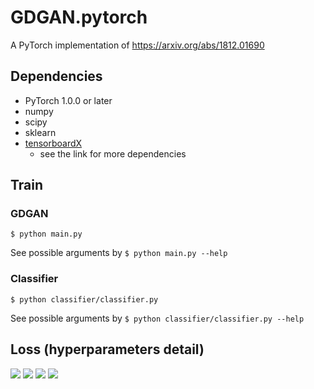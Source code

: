 # GDGAN.pytorch
A PyTorch implementation of https://arxiv.org/abs/1812.01690

## Dependencies
- PyTorch 1.0.0 or later
- numpy
- scipy
- sklearn
- [tensorboardX](https://github.com/lanpa/tensorboardX)
  - see the link for more dependencies

## Train

### GDGAN
```
$ python main.py
```
See possible arguments by `$ python main.py --help`

### Classifier
```
$ python classifier/classifier.py
```
See possible arguments by `$ python classifier/classifier.py --help`

## Loss (hyperparameters detail)
<img src="https://latex.codecogs.com/gif.latex?L^{G1}&space;=&space;L^{G}_{WGAN\_GP}&space;&plus;&space;\lambda_{1}^{G1}&space;BCE(D_{c}^{(1)}&space;(G^{(1)}(z,y^{(1)})),&space;y^{(1)})"/>
<img src="https://latex.codecogs.com/gif.latex?\begin{align*}&space;L^{D1}&space;=&space;L^{D}_{WGAN\_GP}&space;&&plus;&space;\lambda_{1}^{D1}&space;BCE(D_{c}^{(1)}&space;(G^{(1)}(z,y^{(1)})),&space;y^{(1)})&space;\\&&plus;&space;\lambda_{2}^{D1}&space;BCE(D_{c}^{(1)}&space;(x),&space;y^{(1)})&space;\end{align*}"\>
<img src="https://latex.codecogs.com/gif.latex?\begin{align*}&space;L^{G2}&space;=&space;L^{G}_{WGAN\_GP}&space;&&plus;&space;\lambda_{1}^{G2}BCE(D_{c}^{(2)}(G^{(2)}(G^{(1)}(z,y^{(1)}),&space;y^{(2)})),&space;y^{(2)})&space;\\&space;&&plus;&space;\lambda_{2}^{G2}&space;BCE(D_{c}^{(1)}(G^{(2)}(G^{(1)}(z,y^{(1)}),&space;y^{(2)})),&space;y^{(1)})&space;\\&space;&&plus;&space;\lambda_{3}^{G2}&space;MSE&space;(G^{(1)}(z,&space;y^{(1)}),&space;G^{(2)}(G^{(1)}(z,y^{(1)}),&space;y^{(2)}))&space;\end{align*}"\>
<img src="https://latex.codecogs.com/gif.latex?\begin{align*}&space;L^{D2}&space;=&space;L^{D}_{WGAN\_GP}&space;&&plus;&space;\lambda_{1}^{D2}BCE(D_{c}^{(2)}(G^{(2)}(G^{(1)}(z,y^{(1)}),&space;y^{(2)})),&space;y^{(2)})&space;\\&space;&&plus;&space;\lambda_{2}^{D2}&space;BCE&space;(D_{c}^{(2)}(x),&space;y^{(2)})&space;\\&space;&&plus;&space;\lambda_{3}^{D2}&space;BCE&space;(D_{c}^{(1)}(G^{(2)}(G^{(1)}(z,y^{(1)}),&space;y^{(2)})),&space;y^{(1)})&space;\end{align*}"\>

